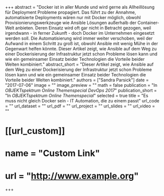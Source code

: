 +++
abstract = "Docker ist in aller Munde und wird gerne als Allheillösung für Deployment Probleme propagiert. Das führt zu der Annahme, automatisierte Deployments wären nur mit Docker möglich, obwohl Provisionierungswerkzeuge wie Ansible Lösungen außerhalb der Container-Welt anbieten. Deren Einsatz wird oft gar nicht in Betracht gezogen, weil irgendwann - in ferner Zukunft - doch Docker im Unternehmen eingesetzt werden soll. Die Automatisierung wird immer weiter verschoben, weil der Aufwand in einem Schritt zu groß ist, obwohl Ansible mit wenig Mühe in der Gegenwart helfen könnte. Dieser Artikel zeigt, wie Ansible auf dem Weg zu einer Dockerisierung der  Infrastruktur jetzt schon Probleme lösen kann und wie ein gemeinsamer Einsatz beider Technologien die Vorteile beider Welten kombiniert."
abstract_short = "Dieser Artikel zeigt, wie Ansible auf dem Weg zu einer Dockerisierung der  Infrastruktur jetzt schon Probleme lösen kann und wie ein gemeinsamer Einsatz beider Technologien die Vorteile beider Welten kombiniert."
authors = ["Sandra Parsick"]
date = "2017-07-06"
image = ""
image_preview = ""
math = false
publication = "In *OBJEKTspektrum Online Themenspecial DevOps 2017*"
publication_short = "In *OBJEKTspektrum Online Themenspecial*"
selected = true
title = "Es muss nicht gleich Docker sein - IT Automation, die zu einem passt"
url_code = ""
url_dataset = ""
url_pdf = ""
url_project = ""
url_slides = ""
url_video = ""

# [[url_custom]]
# name = "Custom Link"
# url = "http://www.example.org"

+++
